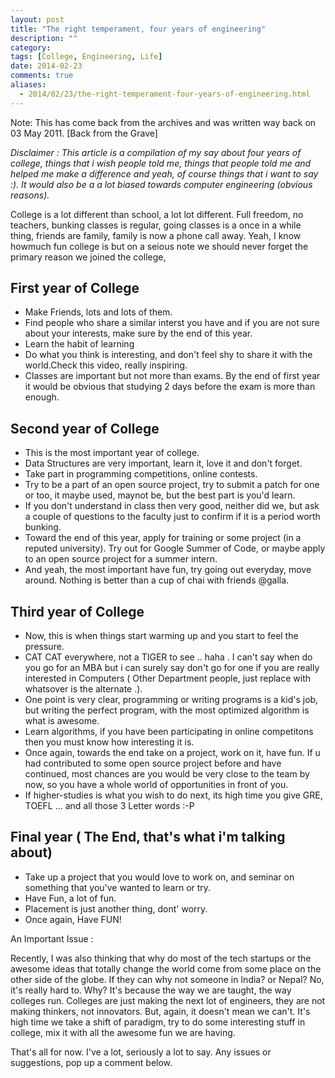 ```yaml
---
layout: post
title: "The right temperament, four years of engineering"
description: ""
category: 
tags: [College, Engineering, Life]
date: 2014-02-23
comments: true
aliases: 
  - 2014/02/23/the-right-temperament-four-years-of-engineering.html
---
```

Note: This has come back from the archives and was written way back on 03 May 2011. [Back from the Grave]

*Disclaimer : This article is a compilation of my say about four years of college, things that i wish people told me, things that people told me and helped me make a difference and yeah, of course things that i want to say :). It would also be a a lot biased towards computer engineering (obvious reasons).*

College is a lot different than school, a lot lot different. Full freedom, no teachers, bunking classes is regular, going classes is a once in a while thing, friends are family, family is now a phone call away. Yeah, I know howmuch fun college is but on a seious note we should never forget the primary reason we joined the college,

## First year of College

* Make Friends, lots and lots of them.
* Find people who share a similar interst you have and if you are not sure about your interests, make sure by the end of this year.
* Learn the habit of learning
* Do what you think is interesting, and don't feel shy to share it with the world.Check this video, really inspiring.
* Classes are important but not more than exams. By the end of first year it would be obvious that studying 2 days before the exam is more than enough.

## Second year of College

* This is the most important year of college.
* Data Structures are very important, learn it, love it and don't forget.
* Take part in programming competitions, online contests.
* Try to be a part of an open source project, try to submit a patch for one or too, it maybe used, maynot be, but the best part is you'd learn.
* If you don't understand in class then very good, neither did we, but ask a couple of questions to the faculty just to confirm if it is a period worth bunking.
* Toward the end of this year, apply for training or some project (in a reputed university). Try out for Google Summer of Code, or maybe apply to an open source project for a summer intern.
* And yeah, the most important have fun, try going out everyday, move around. Nothing is better than a cup of chai with friends @galla.

## Third year of College

* Now, this is when things start warming up and you start to feel the pressure.
* CAT CAT everywhere, not a TIGER to see .. haha . I can't say when do you go for an MBA but i can surely say don't go for one if you are really interested in Computers ( Other Department people, just replace with whatsover is the alternate .).
* One point is very clear, programming or writing programs is a kid's job, but writing the perfect program, with the most optimized algorithm is what is awesome.
* Learn algorithms, if you have been participating in online competitons then you must know how interesting it is.
* Once again, towards the end take on a project, work on it, have fun. If u had contributed to some open source project before and have continued, most chances are you would be very close to the team by now, so you have a whole world of opportunities in front of you.
* If higher-studies is what you wish to do next, its high time you give GRE, TOEFL ... and all those 3 Letter words :-P

## Final year ( The End, that's what i'm talking about)

* Take up a project that you would love to work on, and seminar on something that you've wanted to learn or try.
* Have Fun, a lot of fun.
* Placement is just another thing, dont' worry.
* Once again, Have FUN!

An Important Issue :

Recently, I was also thinking that why do most of the tech startups or the awesome ideas that totally change the world come from some place on the other side of the globe. If they can why not someone in India? or Nepal? No, it's really hard to. Why? It's because the way we are taught, the way colleges run. Colleges are just making the next lot of engineers, they are not making thinkers, not innovators. But, again, it doesn't mean we can't. It's high time we take a shift of paradigm, try to do some interesting stuff in college, mix it with all the awesome fun we are having.

That's all for now. I've a lot, seriously a lot to say. Any issues or suggestions, pop up a comment below.


